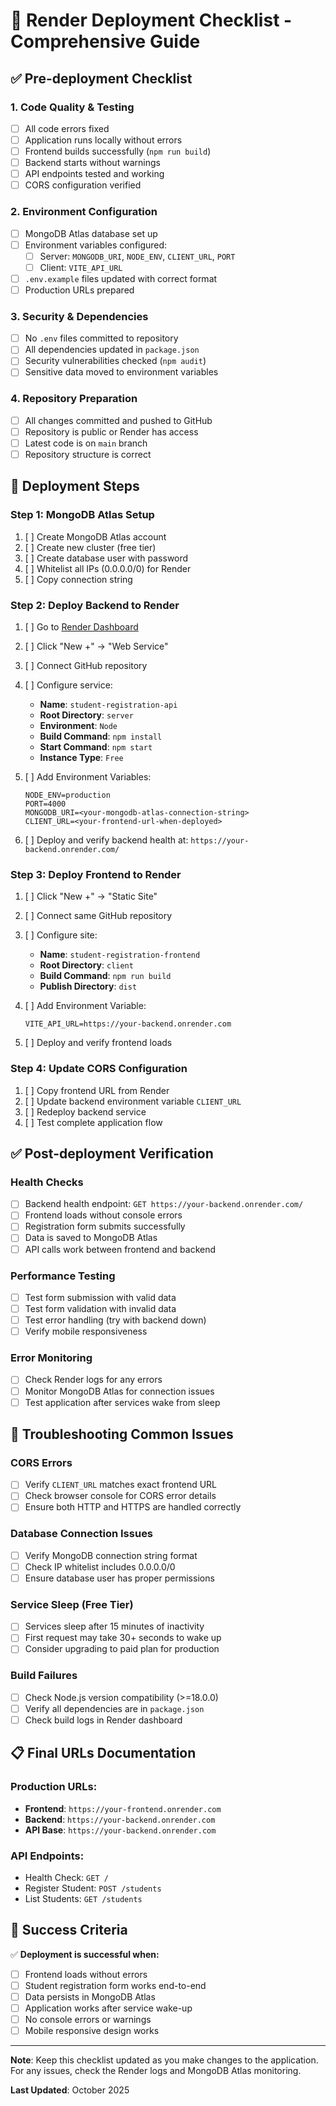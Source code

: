 # 🚀 Render Deployment Checklist - Comprehensive Guide

## ✅ Pre-deployment Checklist

### 1. Code Quality & Testing
- [ ] All code errors fixed
- [ ] Application runs locally without errors
- [ ] Frontend builds successfully (`npm run build`)
- [ ] Backend starts without warnings
- [ ] API endpoints tested and working
- [ ] CORS configuration verified

### 2. Environment Configuration
- [ ] MongoDB Atlas database set up
- [ ] Environment variables configured:
  - [ ] Server: `MONGODB_URI`, `NODE_ENV`, `CLIENT_URL`, `PORT`
  - [ ] Client: `VITE_API_URL`
- [ ] `.env.example` files updated with correct format
- [ ] Production URLs prepared

### 3. Security & Dependencies
- [ ] No `.env` files committed to repository
- [ ] All dependencies updated in `package.json`
- [ ] Security vulnerabilities checked (`npm audit`)
- [ ] Sensitive data moved to environment variables

### 4. Repository Preparation
- [ ] All changes committed and pushed to GitHub
- [ ] Repository is public or Render has access
- [ ] Latest code is on `main` branch
- [ ] Repository structure is correct

## 🚀 Deployment Steps

### Step 1: MongoDB Atlas Setup
1. [ ] Create MongoDB Atlas account
2. [ ] Create new cluster (free tier)
3. [ ] Create database user with password
4. [ ] Whitelist all IPs (0.0.0.0/0) for Render
5. [ ] Copy connection string

### Step 2: Deploy Backend to Render
1. [ ] Go to [Render Dashboard](https://render.com)
2. [ ] Click "New +" → "Web Service"
3. [ ] Connect GitHub repository
4. [ ] Configure service:
   - **Name**: `student-registration-api`
   - **Root Directory**: `server`
   - **Environment**: `Node`
   - **Build Command**: `npm install`
   - **Start Command**: `npm start`
   - **Instance Type**: `Free`

5. [ ] Add Environment Variables:
   ```
   NODE_ENV=production
   PORT=4000
   MONGODB_URI=<your-mongodb-atlas-connection-string>
   CLIENT_URL=<your-frontend-url-when-deployed>
   ```

6. [ ] Deploy and verify backend health at: `https://your-backend.onrender.com/`

### Step 3: Deploy Frontend to Render
1. [ ] Click "New +" → "Static Site"
2. [ ] Connect same GitHub repository
3. [ ] Configure site:
   - **Name**: `student-registration-frontend`
   - **Root Directory**: `client`
   - **Build Command**: `npm run build`
   - **Publish Directory**: `dist`

4. [ ] Add Environment Variable:
   ```
   VITE_API_URL=https://your-backend.onrender.com
   ```

5. [ ] Deploy and verify frontend loads

### Step 4: Update CORS Configuration
1. [ ] Copy frontend URL from Render
2. [ ] Update backend environment variable `CLIENT_URL`
3. [ ] Redeploy backend service
4. [ ] Test complete application flow

## ✅ Post-deployment Verification

### Health Checks
- [ ] Backend health endpoint: `GET https://your-backend.onrender.com/`
- [ ] Frontend loads without console errors
- [ ] Registration form submits successfully
- [ ] Data is saved to MongoDB Atlas
- [ ] API calls work between frontend and backend

### Performance Testing
- [ ] Test form submission with valid data
- [ ] Test form validation with invalid data
- [ ] Test error handling (try with backend down)
- [ ] Verify mobile responsiveness

### Error Monitoring
- [ ] Check Render logs for any errors
- [ ] Monitor MongoDB Atlas for connection issues
- [ ] Test application after services wake from sleep

## 🔧 Troubleshooting Common Issues

### CORS Errors
- [ ] Verify `CLIENT_URL` matches exact frontend URL
- [ ] Check browser console for CORS error details
- [ ] Ensure both HTTP and HTTPS are handled correctly

### Database Connection Issues
- [ ] Verify MongoDB connection string format
- [ ] Check IP whitelist includes 0.0.0.0/0
- [ ] Ensure database user has proper permissions

### Service Sleep (Free Tier)
- [ ] Services sleep after 15 minutes of inactivity
- [ ] First request may take 30+ seconds to wake up
- [ ] Consider upgrading to paid plan for production

### Build Failures
- [ ] Check Node.js version compatibility (>=18.0.0)
- [ ] Verify all dependencies are in `package.json`
- [ ] Check build logs in Render dashboard

## 📋 Final URLs Documentation

### Production URLs:
- **Frontend**: `https://your-frontend.onrender.com`
- **Backend**: `https://your-backend.onrender.com`
- **API Base**: `https://your-backend.onrender.com`

### API Endpoints:
- Health Check: `GET /`
- Register Student: `POST /students`
- List Students: `GET /students`

## 🎉 Success Criteria

✅ **Deployment is successful when:**
- [ ] Frontend loads without errors
- [ ] Student registration form works end-to-end
- [ ] Data persists in MongoDB Atlas
- [ ] Application works after service wake-up
- [ ] No console errors or warnings
- [ ] Mobile responsive design works

---

**Note**: Keep this checklist updated as you make changes to the application. For any issues, check the Render logs and MongoDB Atlas monitoring.

**Last Updated**: October 2025